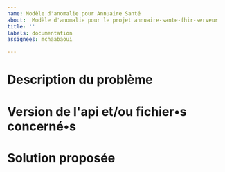 ```yaml
---
name: Modèle d'anomalie pour Annuaire Santé
about:  Modèle d'anomalie pour le projet annuaire-sante-fhir-serveur
title: ''
labels: documentation
assignees: mchaabaoui

---
```


# Description du problème


# Version de l'api et/ou fichier•s concerné•s


# Solution proposée
